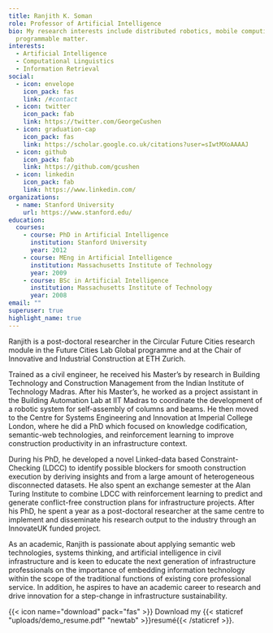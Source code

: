 ```yaml
---
title: Ranjith K. Soman
role: Professor of Artificial Intelligence
bio: My research interests include distributed robotics, mobile computing and
  programmable matter.
interests:
  - Artificial Intelligence
  - Computational Linguistics
  - Information Retrieval
social:
  - icon: envelope
    icon_pack: fas
    link: /#contact
  - icon: twitter
    icon_pack: fab
    link: https://twitter.com/GeorgeCushen
  - icon: graduation-cap
    icon_pack: fas
    link: https://scholar.google.co.uk/citations?user=sIwtMXoAAAAJ
  - icon: github
    icon_pack: fab
    link: https://github.com/gcushen
  - icon: linkedin
    icon_pack: fab
    link: https://www.linkedin.com/
organizations:
  - name: Stanford University
    url: https://www.stanford.edu/
education:
  courses:
    - course: PhD in Artificial Intelligence
      institution: Stanford University
      year: 2012
    - course: MEng in Artificial Intelligence
      institution: Massachusetts Institute of Technology
      year: 2009
    - course: BSc in Artificial Intelligence
      institution: Massachusetts Institute of Technology
      year: 2008
email: ""
superuser: true
highlight_name: true
---
```

Ranjith is a post-doctoral researcher in the Circular Future Cities research module in the Future Cities Lab Global programme and at the Chair of Innovative and Industrial Construction at ETH Zurich.

Trained as a civil engineer, he received his Master’s by research in Building Technology and Construction Management from the Indian Institute of Technology Madras. After his Master’s, he worked as a project assistant in the Building Automation Lab at IIT Madras to coordinate the development of a robotic system for self-assembly of columns and beams. He then moved to the Centre for Systems Engineering and Innovation at Imperial College London, where he did a PhD which focused on knowledge codification, semantic-web technologies, and reinforcement learning to improve construction productivity in an infrastructure context.

During his PhD, he developed a novel Linked-data based Constraint-Checking (LDCC) to identify possible blockers for smooth construction execution by deriving insights and from a large amount of heterogeneous disconnected datasets. He also spent an exchange semester at the Alan Turing Institute to combine LDCC with reinforcement learning to predict and generate conflict-free construction plans for infrastructure projects. After his PhD, he spent a year as a post-doctoral researcher at the same centre to implement and disseminate his research output to the industry through an InnovateUK funded project.

As an academic, Ranjith is passionate about applying semantic web technologies, systems thinking, and artificial intelligence in civil infrastructure and is keen to educate the next generation of infrastructure professionals on the importance of embedding information technology within the scope of the traditional functions of existing core professional service. In addition, he aspires to have an academic career to research and drive innovation for a step-change in infrastructure sustainability.

{{< icon name="download" pack="fas" >}} Download my {{< staticref "uploads/demo_resume.pdf" "newtab" >}}resumé{{< /staticref >}}.